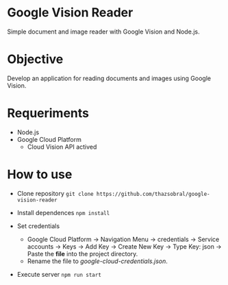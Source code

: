 # Google Vision Reader
Simple document and image reader with Google Vision and Node.js.

# Objective
Develop an application for reading documents and images using Google Vision.

# Requeriments
- Node.js
- Google Cloud Platform
  - Cloud Vision API actived

# How to use
- Clone repository
``git clone https://github.com/thazsobral/google-vision-reader``
- Install dependences
``npm install``
- Set credentials
  - Google Cloud Platform -> Navigation Menu -> credentials -> Service accounts -> Keys -> Add Key -> Create New Key -> Type Key: json -> 
Paste the **file** into the project directory.
  - Rename the file to *google-cloud-credentials.json*.

- Execute server
``npm run start``
